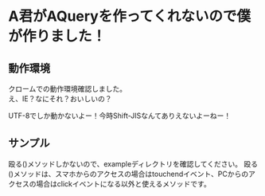 A君がAQueryを作ってくれないので僕が作りました！
==========


動作環境
------------
クロームでの動作環境確認しました。  
え、IE？なにそれ？おいしいの？

UTF-8でしか動かないよー！今時Shift-JISなんてありえないよーねー！

サンプル
------------

殴る()メソッドしかないので、exampleディレクトリを確認してください。
殴る()メソッドは、スマホからのアクセスの場合はtouchendイベント、PCからのアクセスの場合はclickイベントになる以外と使えるメソッドです。



